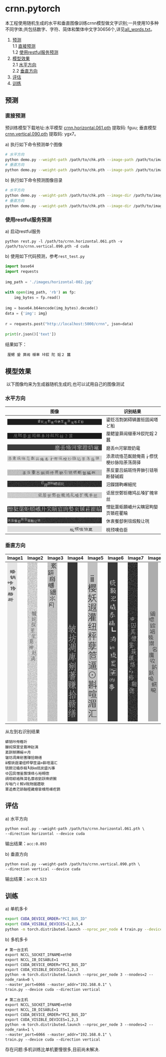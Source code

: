 # crnn.pytorch

​            本工程使用随机生成的水平和垂直图像训练crnn模型做文字识别;一共使用10多种不同字体;共包括数字、字符、简体和繁体中文字30656个,详见[all_words.txt](data/all_words.txt)。

1. [预测](#预测)<br>
    1.1 [直接预测](#直接预测)<br>
    1.2 [使用restful服务预测](#使用restful服务预测)<br>
2. [模型效果](#模型效果)<br>
    2.1 [水平方向](#水平方向)<br>
    2.2 [垂直方向](#垂直方向)<br>
3. [评估](#评估)<br>
4. [训练](#训练)<br>






## 预测
### 直接预测

   预训练模型下载地址:水平模型 [crnn.horizontal.061.pth](https://pan.baidu.com/s/1beTiTtHMdpOZ9wkqPwODQg) 提取码: fguu; 垂直模型 [crnn.vertical.090.pth](https://pan.baidu.com/s/1VsW2K4G0g0QX5W3Lb3SoAw) 提取码: ygx7。

a) 执行如下命令预测单个图像


```bash
# 水平方向
python demo.py --weight-path /path/to/chk.pth --image-path /path/to/image --direction horizontal
# 垂直方向
python demo.py --weight-path /path/to/chk.pth --image-path /path/to/image --direction vertical

```


b) 执行如下命令预测图像目录

```bash
# 水平方向
python demo.py --weight-path /path/to/chk.pth --image-dir /path/to/image/dir --direction horizontal
# 垂直方向
python demo.py --weight-path /path/to/chk.pth --image-dir /path/to/image/dir --direction vertical
```

### 使用restful服务预测

a) 启动restful服务

```shell
python rest.py -l /path/to/crnn.horizontal.061.pth -v /path/to/crnn.vertical.090.pth -d cuda
```

b) 使用如下代码预测，参考`rest_test.py`

```python
import base64
import requests

img_path = './images/horizontal-002.jpg'

with open(img_path, 'rb') as fp:
    img_bytes = fp.read()

img = base64.b64encode(img_bytes).decode()
data = {'img': img}

r = requests.post("http://localhost:5000/crnn", json=data)

print(r.json()['text'])
```

结果如下：

```shell
 厘鳃 銎 萛闿 檭車 垰銰 陀 婬２ 蠶
```



## 模型效果

​             以下图像均来为生成器随机生成的,也可以试用自己的图像测试

### 水平方向

| 图像 | 识别结果 |
| ------------------------------ | ---------------------------- |
| ![](images/horizontal-001.jpg) | 鎏贬冱剽粥碍辆置钷固闻塔ど船 |
| ![](images/horizontal-002.jpg) | 厘鳃銎萛闿檭車垰銰陀婬２蠶 |
| ![](images/horizontal-003.jpg) | 磨丢河窜蹬奶鼋 |
| ![](images/horizontal-004.jpg) | 添肃琉恪范粼兢俺斋┟傺怃梗纱脉陷荼荡荫驿 |
| ![](images/horizontal-005.jpg) | 荼反霎吕娟斑恃畀貅引铥哳断替碱嘏 |
| ![](images/horizontal-006.jpg) | 汨鑅譜軥嶰細挓 |
| ![](images/horizontal-007.jpg) | 讵居世鄄钷橄鸠乩嗓犷魄芈丝 |
| ![](images/horizontal-008.jpg) | 憎豼蕖蚷願巇廾尖瞚寣眗媝页锧荰瞿睔 |
| ![](images/horizontal-009.jpg) | 休衷餐郄俐徂煅黢让咣 |
| ![](images/horizontal-010.jpg) | 桃顸噢伯臣 |


### 垂直方向


| Image1                       | Image2                       | Image3                       | Image4                       | Image5                       | Image6                       | Image7                       | Image8                       | Image9                       | Image10                      |
| ---------------------------- | ---------------------------- | ---------------------------- | ---------------------------- | ---------------------------- | ---------------------------- | ---------------------------- | ---------------------------- | ---------------------------- | ---------------------------- |
| ![](images/vertical-001.jpg) | ![](images/vertical-002.jpg) | ![](images/vertical-003.jpg) | ![](images/vertical-004.jpg) | ![](images/vertical-005.jpg) | ![](images/vertical-006.jpg) | ![](images/vertical-007.jpg) | ![](images/vertical-008.jpg) | ![](images/vertical-009.jpg) | ![](images/vertical-010.jpg) |

从左到右识别结果
```
蟒销咔侉糌圻
醵姹探里坌葺神赵漓
紊趼掰膊縉氺月
皱坊凋庳剜蓍赚拾赣缮
ⅲ樱妖遐灌纽枰孽笸逼⊙斟喧湄汇
铳颢汜橇忝稿┗淌㎞琉炭盛㈨事
ゆ囚具憎鉴蔟馍络ら裕翱偬
绸唿綜袼殊潸名廪收鈁跃唤蛴腕
斥嗡门彳鹪Ⅴ戝物据趱欹
覃追煮茫舔酾桎藏瘪挚檎笏嵊疙鹦
```


## 评估

a) 水平方向
```shell
python eval.py --weight-path /path/to/crnn.horizontal.061.pth \
--direction horizontal --device cuda

```
输出结果：`acc:0.893`

b) 垂直方向
```shell
python eval.py --weight-path /path/to/crnn.vertical.090.pth \
--direction vertical --device cuda
```
输出结果：`acc:0.523`

## 训练

a) 单机多卡
```bash
export CUDA_DEVICE_ORDER="PCI_BUS_ID"
export CUDA_VISIBLE_DEVICES=1,2,3,4
python -m torch.distributed.launch --nproc_per_node 4 train.py --device cuda --direction vertical
```

b) 多机多卡
```shell
# 第一台主机
export NCCL_SOCKET_IFNAME=eth0
export NCCL_IB_DISABLE=1
export CUDA_DEVICE_ORDER="PCI_BUS_ID"
export CUDA_VISIBLE_DEVICES=1,2,3
python -m torch.distributed.launch --nproc_per_node 3 --nnodes=2 --node_rank=0 \
--master_port=6066 --master_addr="192.168.0.1" \
train.py --device cuda --direction vertical 

# 第二台主机
export NCCL_SOCKET_IFNAME=eth0
export NCCL_IB_DISABLE=1
export CUDA_DEVICE_ORDER="PCI_BUS_ID"
export CUDA_VISIBLE_DEVICES=1,2,3
python -m torch.distributed.launch --nproc_per_node 3 --nnodes=2 --node_rank=1 \
--master_port=6066 --master_addr="192.168.0.1" \
train.py --device cuda --direction vertical 
```
存在问题:多机训练比单机要慢很多,目前尚未解决.